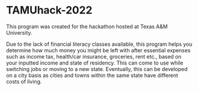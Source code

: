 # TAMUhack-2022

This program was created for the hackathon hosted at Texas A&M University. 

Due to the lack of financial literacy classes available, this program helps you determine how much money you might be left with after essential expenses such as income tax, 
health/car insurance, groceries, rent etc., based on your inputted income and state of residency. This can come to use while switching jobs or moving to a new state. 
Eventually, this can be developed on a city basis as cities and towns within the same state have different costs of living.
